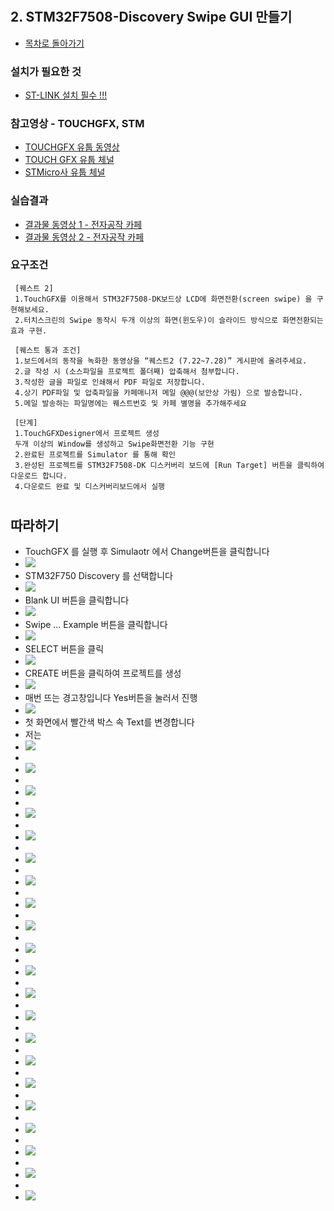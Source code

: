 # 
## 2. STM32F7508-Discovery Swipe GUI 만들기  
  - [목차로 돌아가기](https://github.com/d-h-k/STM32F7508#%EB%AA%A9%EC%B0%A8-index)
 ### 설치가 필요한 것
  - [ST-LINK 설치 필수 !!!](https://my.st.com/content/my_st_com/en/products/development-tools/software-development-tools/stm32-software-development-tools/stm32-programmers/stsw-link004.license=1563552768058.product=STSW-LINK004.version=4.5.0.html)
 ### 참고영상 -  TOUCHGFX, STM
  - [TOUCHGFX 유툽 동영상](https://www.youtube.com/watch?time_continue=17&v=X20f1ag2x4Q)
  - [TOUCH GFX 유툽 체널](https://www.youtube.com/channel/UCPmAQbY9KbHqdQ_GwUGg1bA)
  - [STMicro사 유툽 체널](https://www.youtube.com/user/STonlineMedia)
 ### 실습결과 
  - [결과물 동영상 1 - 전자공작 카페](https://cafe.naver.com/circuitsmanual/213572) 
  - [결과물 동영상 2 - 전자공작 카페](https://cafe.naver.com/circuitsmanual/213571)
 ### 요구조건
   ```
    [퀘스트 2]
    1.TouchGFX를 이용해서 STM32F7508-DK보드상 LCD에 화면전환(screen swipe) 을 구현해보세요.
    2.터치스크린의 Swipe 동작시 두개 이상의 화면(윈도우)이 슬라이드 방식으로 화면전환되는 효과 구현.

    [퀘스트 통과 조건]
    1.보드에서의 동작을 녹화한 동영상을 “퀘스트2 (7.22~7.28)” 게시판에 올려주세요.
    2.글 작성 시 (소스파일을 프로젝트 폴더째) 압축해서 첨부합니다.
    3.작성한 글을 파일로 인쇄해서 PDF 파일로 저장합니다.
    4.상기 PDF파일 및 압축파일을 카페매니저 메일 @@@(보안상 가림) 으로 발송합니다.
    5.메일 발송하는 파일명에는 퀘스트번호 및 카페 별명을 추가해주세요

    [단계]
    1.TouchGFXDesigner에서 프로젝트 생성
    두개 이상의 Window를 생성하고 Swipe화면전환 기능 구현
    2.완료된 프로젝트를 Simulator 를 통해 확인
    3.완성된 프로젝트를 STM32F7508-DK 디스커버리 보드에 [Run Target] 버튼을 클릭하여 다운로드 합니다.
    4.다운로드 완료 및 디스커버리보드에서 실행
   ```
 #
 ## 따라하기
- TouchGFX 를 실행 후 Simulaotr 에서 Change버튼을 클릭합니다
- ![](../img/20190724-no002.png)
- STM32F750 Discovery 를 선택합니다
- ![](../img/20190724-no003.png)
- Blank UI 버튼을 클릭합니다
- ![](../img/20190724-no004.png)
- Swipe ... Example 버튼을 클릭합니다
- ![](../img/20190724-no005.png)
- SELECT 버튼을 클릭
- ![](../img/20190724-no006.png)
- CREATE 버튼을 클릭하여 프로젝트를 생성
- ![](../img/20190724-no007.png)
- 매번 뜨는 경고창입니다 Yes버튼을 눌러서 진행
- ![](../img/20190724-no008.png)
- 첫 화면에서 빨간색 박스 속 Text를 변경합니다 
- 저는 
- ![](../img/20190724-no009.png)
- 
- ![](../img/20190724-no010.png)
- 
- ![](../img/20190724-no011.png)
- 
- ![](../img/20190724-no012.png)
- 
- ![](../img/20190724-no013.png)
- 
- ![](../img/20190724-no014.png)
- 
- ![](../img/20190724-no015.png)
- 
- ![](../img/20190724-no016.png)
- 
- ![](../img/20190724-no017.png)
- 
- ![](../img/20190724-no018.png)
- 
- ![](../img/20190724-no019.png)
- 
- ![](../img/20190724-no020.png)
- 
- ![](../img/20190724-no021.png)
- 
- ![](../img/20190724-no022.png)
- 
- ![](../img/20190724-no023.png)
- 
- ![](../img/20190724-no024.png)
- 
- ![](../img/20190724-no025.png)
- 
- ![](../img/20190724-no026.png)
- 
- ![](../img/20190724-no027.png)
- 
- ![](../img/20190724-no028.png)
- 
- ![](../img/20190724-no029.png)
